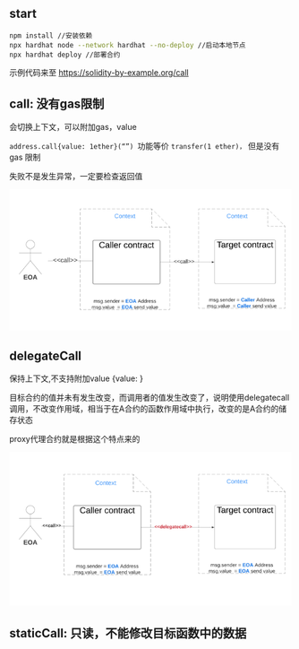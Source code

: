 ## start

```bash
npm install //安装依赖
npx hardhat node --network hardhat --no-deploy //启动本地节点
npx hardhat deploy //部署合约
```

示例代码来至 https://solidity-by-example.org/call

## call: 没有gas限制
会切换上下文，可以附加gas，value

 `address.call{value: 1ether}(“”) `功能等价 `transfer(1 ether)，` 但是没有 gas 限制

 失败不是发⽣异常，⼀定要检查返回值

![call](./img/call.png)

## delegateCall
保持上下⽂,不⽀持附加value {value: } 

目标合约的值并未有发生改变，而调用者的值发生改变了，说明使用delegatecall调用，不改变作用域，相当于在A合约的函数作用域中执行，改变的是A合约的储存状态

proxy代理合约就是根据这个特点来的

![delegateCall](./img/delegateCall.png)


## staticCall: 只读，不能修改目标函数中的数据







